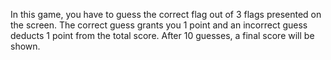 In this game, you have to guess the correct flag out of 3 flags presented on the screen. 
The correct guess grants you 1 point and an incorrect guess deducts 1 point from the total score. 
After 10 guesses, a final score will be shown.
